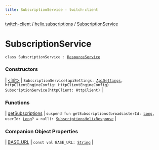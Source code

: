 ```yaml
---
title: SubscriptionService - twitch-client
---
```


[twitch-client](../../index.html) / [helix.subscriptions](../index.html) / [SubscriptionService](./index.html)

# SubscriptionService

`class SubscriptionService : `[`ResourceService`](../../helix.http/-resource-service/index.html)

### Constructors

| [&lt;init&gt;](-init-.html) | `SubscriptionService(apiSettings: `[`ApiSettings`](../../helix.http.credentials/-api-settings/index.html)`, httpClientEngineConfig: HttpClientEngineConfig)`<br>`SubscriptionService(httpClient: HttpClient)` |

### Functions

| [getSubscriptions](get-subscriptions.html) | `suspend fun getSubscriptions(broadcasterId: `[`Long`](https://kotlinlang.org/api/latest/jvm/stdlib/kotlin/-long/index.html)`, userId: `[`Long`](https://kotlinlang.org/api/latest/jvm/stdlib/kotlin/-long/index.html)`? = null): `[`SubscriptionsHelixResponse`](../-subscriptions-helix-response/index.html) |

### Companion Object Properties

| [BASE_URL](-b-a-s-e_-u-r-l.html) | `const val BASE_URL: `[`String`](https://kotlinlang.org/api/latest/jvm/stdlib/kotlin/-string/index.html) |

